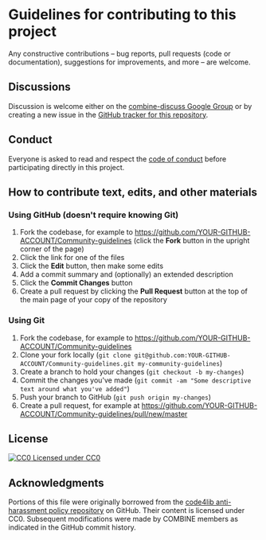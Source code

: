 # Guidelines for contributing to this project

Any constructive contributions &ndash; bug reports, pull requests (code or documentation), suggestions for improvements, and more &ndash; are welcome.

## Discussions

Discussion is welcome either on the [combine-discuss Google Group](https://groups.google.com/forum/?hl=en-GB#!forum/combine-discuss) or by creating a new issue in the [GitHub tracker for this repository](https://github.com/combine-org/Community-guidelines/issues).

## Conduct

Everyone is asked to read and respect the [code of conduct](CODE_OF_CONDUCT.md) before participating directly in this project.

## How to contribute text, edits, and other materials

### Using GitHub (doesn't require knowing Git)

1. Fork the codebase, for example to https://github.com/YOUR-GITHUB-ACCOUNT/Community-guidelines (click the **Fork** button in the upright corner of the page)
1. Click the link for one of the files
1. Click the **Edit** button, then make some edits
1. Add a commit summary and (optionally) an extended description
1. Click the **Commit Changes** button
1. Create a pull request by clicking the **Pull Request** button at the top of the main page of your copy of the repository

### Using Git

1. Fork the codebase, for example to https://github.com/YOUR-GITHUB-ACCOUNT/Community-guidelines
1. Clone your fork locally (`git clone
git@github.com:YOUR-GITHUB-ACCOUNT/Community-guidelines.git my-community-guidelines`)
1. Create a branch to hold your changes (`git checkout -b my-changes`)
1. Commit the changes you've made (`git commit -am "Some descriptive text around what you've added"`)
1. Push your branch to GitHub (`git push origin my-changes`)
1. Create a pull request, for example at https://github.com/YOUR-GITHUB-ACCOUNT/Community-guidelines/pull/new/master

## License

[![CC0](http://i.creativecommons.org/p/zero/1.0/80x15.png) Licensed under CC0](http://creativecommons.org/publicdomain/zero/1.0/)

## Acknowledgments

Portions of this file were originally borrowed from the [code4lib anti-harassment policy repository](https://github.com/code4lib/code-of-conduct) on GitHub.  Their content is licensed under CC0.  Subsequent modifications were made by COMBINE members as indicated in the GitHub commit history.

